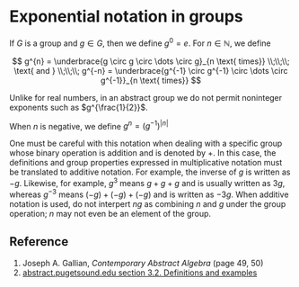 # Exponential notation in groups

If $G$ is a group and $g \in G$, then we define $g^{0} = e$. For $n \in \mathbb{N}$, we define

$$
g^{n} = \underbrace{g \circ g \circ \dots \circ g}_{n \text{ times}}
\\;\\;\\;
\text{ and }
\\;\\;\\;
g^{-n} = \underbrace{g^{-1} \circ g^{-1} \circ \dots \circ g^{-1}}_{n \text{ times}}
$$

Unlike for real numbers, in an abstract group we do not permit noninteger exponents such as $g^{\frac{1}{2}}$.

When $n$ is negative, we define $g^{n} = (g^{-1})^{|n|}$

One must be careful with this notation when dealing with a specific group whose binary operation is addition and is denoted by $+$. In this case, the definitions and group properties expressed in multiplicative notation must be translated to additive notation. For example, the inverse of $g$ is written as $-g$. Likewise, for example, $g^{3}$ means $g + g + g$ and is usually written as $3 g$, whereas $g^{-3}$ means $(-g) + (-g) + (-g)$ and is written as $-3g$. When additive notation is used, do not interpert $n g$ as combining $n$ and $g$ under the group operation; $n$ may not even be an element of the group.

## Reference

1. Joseph A. Gallian, *Contemporary Abstract Algebra* (page 49, 50)
2. [abstract.pugetsound.edu section 3.2. Definitions and examples](https://abstract.ups.edu/abstract.ups.edu/aata/groups-section-defnitions.html)